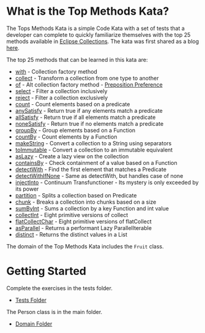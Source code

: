 <!--
  ~ Copyright (c) 2022 The Bank of New York Mellon.
  ~ All rights reserved. This program and the accompanying materials
  ~ are made available under the terms of the Eclipse Public License v1.0
  ~ and Eclipse Distribution License v. 1.0 which accompany this distribution.
  ~ The Eclipse Public License is available at http://www.eclipse.org/legal/epl-v10.html
  ~ and the Eclipse Distribution License is available at
  ~ http://www.eclipse.org/org/documents/edl-v10.php.
  -->
# **What is the Top Methods Kata?**
The Tops Methods Kata is a simple Code Kata with a set of tests that a developer can complete to quickly familiarize themselves with the top 25 methods available in [Eclipse Collections](https://github.com/eclipse/eclipse-collections). The kata was first shared as a blog [here](https://medium.com/javarevisited/my-25-favorite-eclipse-collections-apis-a51589ee5c4a?source=friends_link&sk=4376b5fd10ccefe47c4f56905cc89846).

The top 25 methods that can be learned in this kata are:

* [with](https://www.eclipse.org/collections/javadoc/10.4.0/org/eclipse/collections/api/factory/list/MutableListFactory.html#with(T...)) - Collection factory method
* [collect](https://www.eclipse.org/collections/javadoc/10.4.0/org/eclipse/collections/api/RichIterable.html#collect(org.eclipse.collections.api.block.function.Function)) - Transform a collection from one type to another
* [of](https://www.eclipse.org/collections/javadoc/10.4.0/org/eclipse/collections/api/factory/set/MutableSetFactory.html#of(T...)) - Alt collection factory method - [Preposition Preference](https://medium.com/javarevisited/preposition-preference-1f1c709b098b?source=friends_link&sk=c6086d0f5d5da60e8f18ebbfa7c911f7)
* [select](https://www.eclipse.org/collections/javadoc/10.4.0/org/eclipse/collections/api/RichIterable.html#select(org.eclipse.collections.api.block.predicate.Predicate)) - Filter a collection inclusively
* [reject](https://www.eclipse.org/collections/javadoc/10.4.0/org/eclipse/collections/api/RichIterable.html#reject(org.eclipse.collections.api.block.predicate.Predicate)) - Filter a collection exclusively
* [count](https://www.eclipse.org/collections/javadoc/10.4.0/org/eclipse/collections/api/RichIterable.html#count(org.eclipse.collections.api.block.predicate.Predicate)) - Count elements based on a predicate
* [anySatisfy](https://www.eclipse.org/collections/javadoc/10.4.0/org/eclipse/collections/api/RichIterable.html#anySatisfy(org.eclipse.collections.api.block.predicate.Predicate)) - Return true if any elements match a predicate
* [allSatisfy](https://www.eclipse.org/collections/javadoc/10.4.0/org/eclipse/collections/api/RichIterable.html#allSatisfy(org.eclipse.collections.api.block.predicate.Predicate)) - Return true if all elements match a predicate
* [noneSatisfy](https://www.eclipse.org/collections/javadoc/10.4.0/org/eclipse/collections/api/RichIterable.html#noneSatisfy(org.eclipse.collections.api.block.predicate.Predicate)) - Return true if no elements match a predicate
* [groupBy](https://www.eclipse.org/collections/javadoc/10.4.0/org/eclipse/collections/api/RichIterable.html#groupBy(org.eclipse.collections.api.block.function.Function)) - Group elements based on a Function
* [countBy](https://www.eclipse.org/collections/javadoc/10.4.0/org/eclipse/collections/api/RichIterable.html#countBy(org.eclipse.collections.api.block.function.Function)) - Count elements by a Function
* [makeString](https://www.eclipse.org/collections/javadoc/10.4.0/org/eclipse/collections/api/RichIterable.html#makeString(java.lang.String,java.lang.String,java.lang.String)) - Convert a collection to a String using separators
* [toImmutable](https://www.eclipse.org/collections/javadoc/10.4.0/org/eclipse/collections/api/list/MutableList.html#toImmutable()) - Convert a collection to an immutable equivalent
* [asLazy](https://www.eclipse.org/collections/javadoc/10.4.0/org/eclipse/collections/api/RichIterable.html#asLazy()) - Create a lazy view on the collection
* [containsBy](https://www.eclipse.org/collections/javadoc/10.4.0/org/eclipse/collections/api/RichIterable.html#containsBy(org.eclipse.collections.api.block.function.Function,V)) - Check containment of a value based on a Function
* [detectWith](https://www.eclipse.org/collections/javadoc/10.4.0/org/eclipse/collections/api/RichIterable.html#detectWith(org.eclipse.collections.api.block.predicate.Predicate2,P)) - Find the first element that matches a Predicate
* [detectWithIfNone](https://www.eclipse.org/collections/javadoc/10.4.0/org/eclipse/collections/api/RichIterable.html#detectWithIfNone(org.eclipse.collections.api.block.predicate.Predicate2,P,org.eclipse.collections.api.block.function.Function0)) - Same as detectWith, but handles case of none
* [injectInto](https://www.eclipse.org/collections/javadoc/10.4.0/org/eclipse/collections/api/RichIterable.html#injectInto(IV,org.eclipse.collections.api.block.function.Function2)) - Continuum Transfunctioner - Its mystery is only exceeded by its power
* [partition](https://www.eclipse.org/collections/javadoc/10.4.0/org/eclipse/collections/api/RichIterable.html#partition(org.eclipse.collections.api.block.predicate.Predicate)) - Splits a collection based on Predicate
* [chunk](https://www.eclipse.org/collections/javadoc/10.4.0/org/eclipse/collections/api/RichIterable.html#chunk(int)) - Breaks a collection into chunks based on a size
* [sumByInt](https://www.eclipse.org/collections/javadoc/10.4.0/org/eclipse/collections/api/RichIterable.html#sumByInt(org.eclipse.collections.api.block.function.Function,org.eclipse.collections.api.block.function.primitive.IntFunction)) - Sums a collection by a key Function and int value
* [collectInt](https://www.eclipse.org/collections/javadoc/10.4.0/org/eclipse/collections/api/RichIterable.html#collectInt(org.eclipse.collections.api.block.function.primitive.IntFunction)) - Eight primitive versions of collect
* [flatCollectChar](https://www.eclipse.org/collections/javadoc/10.4.0/org/eclipse/collections/api/RichIterable.html#flatCollectChar(org.eclipse.collections.api.block.function.Function,R)) - Eight primitive versions of flatCollect
* [asParallel](https://www.eclipse.org/collections/javadoc/10.4.0/org/eclipse/collections/api/list/ListIterable.html#asParallel(java.util.concurrent.ExecutorService,int)) - Returns a performant Lazy ParallelIterable
* [distinct](https://www.eclipse.org/collections/javadoc/10.4.0/org/eclipse/collections/api/list/MutableList.html#distinct()) - Returns the distinct values in a List

The domain of the Top Methods Kata includes the `Fruit` class.

# Getting Started

Complete the exercises in the tests folder.

* [Tests Folder](./src/test/java/org/eclipse/collections/topmethodskata/)

The Person class is in the main folder.

* [Domain Folder](./src/main/java/org/eclipse/collections/topmethodskata/)
